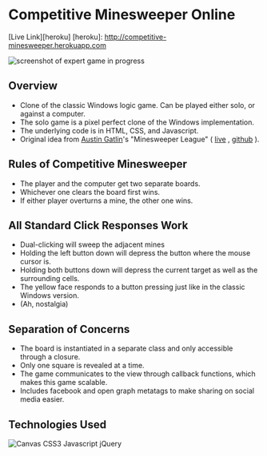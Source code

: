 # Competitive Minesweeper Online

[Live Link][heroku]
[heroku]: http://competitive-minesweeper.herokuapp.com

[preview]: https://github.com/zelaznik/minesweeper_js/blob/master/_readme/preview.png
![screenshot of expert game in progress][preview]

[gatlin]: https://www.github.com/aegatlin
[ms_league_live]: http://www.minesweeperleague.com
[ms_league_github]: https://github.com/aegatlin/minesweeper-league

## Overview
- Clone of the classic Windows logic game.  Can be played either solo, or against a computer.
- The solo game is a pixel perfect clone of the Windows implementation.
- The underlying code is in HTML, CSS, and Javascript.
- Original idea from <a href="https://www.github.com/aegatlin" target="_blank">Austin Gatlin</a>'s "Minesweeper League" ( <a href="http://www.minesweeperleague.com" target="_blank">live</a> , <a href="https://www.github.com/aegatlin/minesweeper-league" target="_blank">github</a> ).

## Rules of Competitive Minesweeper
- The player and the computer get two separate boards.
- Whichever one clears the board first wins.
- If either player overturns a mine, the other one wins.

## All Standard Click Responses Work
- Dual-clicking will sweep the adjacent mines
- Holding the left button down will depress the button where the mouse cursor is.
- Holding both buttons down will depress the current target as well as the surrounding cells.
- The yellow face responds to a button pressing just like in the classic Windows version.
- (Ah, nostalgia)

## Separation of Concerns
- The board is instantiated in a separate class and only accessible through a closure.
- Only one square is revealed at a time.
- The game communicates to the view through callback functions, which makes this game scalable.
- Includes facebook and open graph metatags to make sharing on social media easier.

## Technologies Used
[technologies]: https://github.com/zelaznik/minesweeper_js/blob/master/_readme/technologies.png
![Canvas CSS3 Javascript jQuery][technologies]
